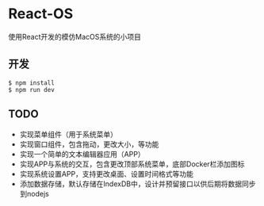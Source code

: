 # React-OS

使用React开发的模仿MacOS系统的小项目

## 开发

```shell
$ npm install
$ npm run dev
```

## TODO

* 实现菜单组件（用于系统菜单）
* 实现窗口组件，包含拖动，更改大小，等功能
* 实现一个简单的文本编辑器应用（APP）
* 实现APP与系统的交互，包含更改顶部系统菜单，底部Docker栏添加图标
* 实现系统设置APP，支持更改桌面、设置时间格式等功能
* 添加数据存储，默认存储在IndexDB中，设计并预留接口以供后期将数据同步到nodejs